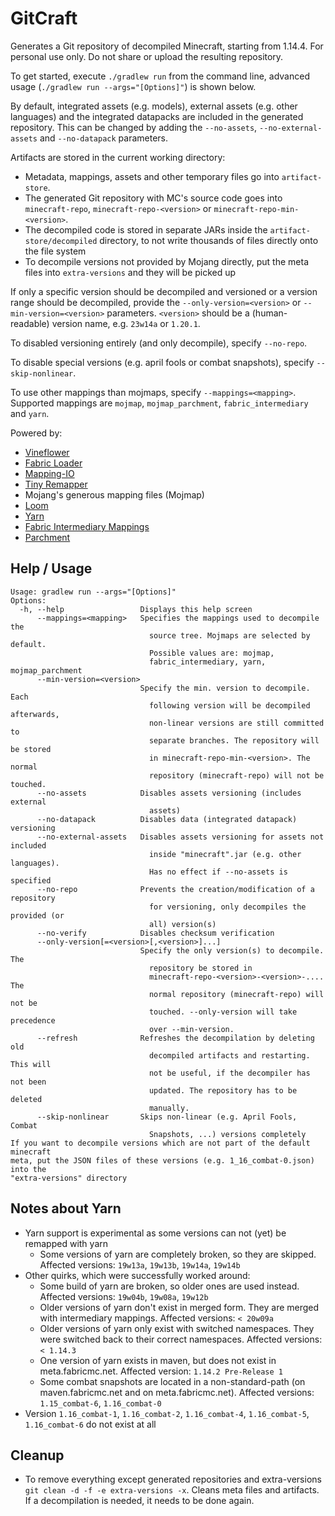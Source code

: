 # GitCraft
Generates a Git repository of decompiled Minecraft, starting from 1.14.4. For personal use only. Do not share or upload the resulting repository.

To get started, execute `./gradlew run` from the command line, advanced usage (`./gradlew run --args="[Options]"`) is shown below.

By default, integrated assets (e.g. models), external assets (e.g. other languages) and the integrated datapacks are included in the generated repository.
This can be changed by adding the `--no-assets`, `--no-external-assets` and `--no-datapack` parameters.

Artifacts are stored in the current working directory:
- Metadata, mappings, assets and other temporary files go into `artifact-store`.
- The generated Git repository with MC's source code goes into `minecraft-repo`,  `minecraft-repo-<version>` or  `minecraft-repo-min-<version>`.
- The decompiled code is stored in separate JARs inside the `artifact-store/decompiled` directory, to not write thousands of files directly onto the file system
- To decompile versions not provided by Mojang directly, put the meta files into `extra-versions` and they will be picked up

If only a specific version should be decompiled and versioned or a version range should be decompiled, provide the `--only-version=<version>` or `--min-version=<version>` parameters. `<version>` should be a (human-readable) version name, e.g. `23w14a` or `1.20.1`.

To disabled versioning entirely (and only decompile), specify `--no-repo`.

To disable special versions (e.g. april fools or combat snapshots), specify `--skip-nonlinear`.

To use other mappings than mojmaps, specify `--mappings=<mapping>`. Supported mappings are `mojmap`, `mojmap_parchment`, `fabric_intermediary` and `yarn`.

Powered by:
- [Vineflower](https://github.com/Vineflower/vineflower)
- [Fabric Loader](https://github.com/FabricMC/fabric-loader)
- [Mapping-IO](https://github.com/FabricMC/mapping-io)
- [Tiny Remapper](https://github.com/FabricMC/tiny-remapper)
- Mojang's generous mapping files (Mojmap)
- [Loom](https://github.com/FabricMC/fabric-loom)
- [Yarn](https://github.com/FabricMC/yarn)
- [Fabric Intermediary Mappings](https://github.com/FabricMC/intermediary)
- [Parchment](https://github.com/ParchmentMC/Parchment)

## Help / Usage

```
Usage: gradlew run --args="[Options]"
Options:
  -h, --help                 Displays this help screen
      --mappings=<mapping>   Specifies the mappings used to decompile the
                               source tree. Mojmaps are selected by default.
                               Possible values are: mojmap,
                               fabric_intermediary, yarn, mojmap_parchment
      --min-version=<version>
                             Specify the min. version to decompile. Each
                               following version will be decompiled afterwards,
                               non-linear versions are still committed to
                               separate branches. The repository will be stored
                               in minecraft-repo-min-<version>. The normal
                               repository (minecraft-repo) will not be touched.
      --no-assets            Disables assets versioning (includes external
                               assets)
      --no-datapack          Disables data (integrated datapack) versioning
      --no-external-assets   Disables assets versioning for assets not included
                               inside "minecraft".jar (e.g. other languages).
                               Has no effect if --no-assets is specified
      --no-repo              Prevents the creation/modification of a repository
                               for versioning, only decompiles the provided (or
                               all) version(s)
      --no-verify            Disables checksum verification
      --only-version[=<version>[,<version>]...]
                             Specify the only version(s) to decompile. The
                               repository be stored in
                               minecraft-repo-<version>-<version>-.... The
                               normal repository (minecraft-repo) will not be
                               touched. --only-version will take precedence
                               over --min-version.
      --refresh              Refreshes the decompilation by deleting old
                               decompiled artifacts and restarting. This will
                               not be useful, if the decompiler has not been
                               updated. The repository has to be deleted
                               manually.
      --skip-nonlinear       Skips non-linear (e.g. April Fools, Combat
                               Snapshots, ...) versions completely
If you want to decompile versions which are not part of the default minecraft
meta, put the JSON files of these versions (e.g. 1_16_combat-0.json) into the
"extra-versions" directory
```

## Notes about Yarn
- Yarn support is experimental as some versions can not (yet) be remapped with yarn
  - Some versions of yarn are completely broken, so they are skipped. Affected versions: `19w13a`, `19w13b`, `19w14a`, `19w14b`
- Other quirks, which were successfully worked around:
  - Some build of yarn are broken, so older ones are used instead. Affected versions: `19w04b`, `19w08a`, `19w12b`
  - Older versions of yarn don't exist in merged form. They are merged with intermediary mappings. Affected versions: `< 20w09a`
  - Older versions of yarn only exist with switched namespaces. They were switched back to their correct namespaces. Affected versions: `< 1.14.3`
  - One version of yarn exists in maven, but does not exist in meta.fabricmc.net. Affected version: `1.14.2 Pre-Release 1`
  - Some combat snapshots are located in a non-standard-path (on maven.fabricmc.net and on meta.fabricmc.net). Affected versions: `1.15_combat-6`, `1.16_combat-0`
- Version `1.16_combat-1`, `1.16_combat-2`, `1.16_combat-4`, `1.16_combat-5`, `1.16_combat-6` do not exist at all

## Cleanup

- To remove everything except generated repositories and extra-versions `git clean -d -f -e extra-versions -x`. Cleans meta files and artifacts. If a decompilation is needed, it needs to be done again.

